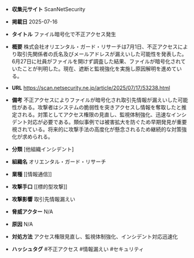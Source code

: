 - **収集元サイト**
ScanNetSecurity

- **掲載日**
2025-07-16

- **タイトル**
ファイル暗号化で不正アクセス発生

- **概要**
株式会社オリエンタル・ガード・リサーチは7月1日、不正アクセスにより取引先関係者の氏名及びメールアドレスが漏えいした可能性を発表した。6月27日に社員がファイルを開けず調査した結果、ファイルが暗号化されていたことが判明した。現在、遮断と監視強化を実施し原因解明を進めている。

- **URL**
https://scan.netsecurity.ne.jp/article/2025/07/17/53238.html

- **備考**
不正アクセスによりファイルが暗号化され取引先情報が漏えいした可能性がある。攻撃者はシステムの脆弱性を突きアクセスし情報を奪取したと推定される。対策としてアクセス権限の見直し、監視体制強化、迅速なインシデント対応が必要である。類似事例では被害拡大を防ぐため早期発見が重要視されている。将来的に攻撃手法の高度化が懸念されるため継続的な対策強化が求められる。

- **分類**
[他組織インシデント]

- **組織名**
オリエンタル・ガード・リサーチ

- **業種**
[[情報通信]]

- **攻撃手口**
[[標的型攻撃]]

- **攻撃影響**
取引先情報漏えい

- **脅威アクター**
N/A

- **原因**
N/A

- **対処方法**
アクセス権限見直し、監視体制強化、インシデント対応迅速化

- **ハッシュタグ**
#不正アクセス #情報漏えい #セキュリティ
